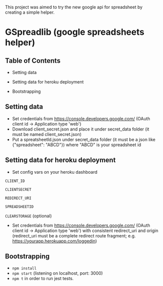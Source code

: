 This project was aimed to try the new google api for spreadsheet by creating a simple helper.

# GSpreadlib (google spreadsheets helper)

## Table of Contents

* Setting data

* Setting data for heroku deployment

* Bootstrapping

## Setting data

* Set credentials from https://console.developers.google.com/ (OAuth client id -> Application type 'web')
* Download client_secret.json and place it under secret_data folder (it must be named client_secret.json)
* Put a spreatsheetId.json under secret_data folder (it must be a json like {"spreadsheet": "ABCD"}) where "ABCD" is your spreadsheet id

## Setting data for heroku deployment

* Set config vars on your heroku dashboard

`CLIENT_ID`

`CLIENTSECRET`

`REDIRECT_URI`

`SPREADSHEETID`

`CLEARSTORAGE` (optional)

* Set credentials from https://console.developers.google.com/ (OAuth client id -> Application type 'web') with consistent redirect_uri and origin (redirect_uri must be a complete redirect route fragment; e.g. https://yourapp.herokuapp.com/loggedin)

## Bootstrapping

* `npm install`
* `npm start` (listening on localhost, port: 3000)
* `npm t` in order to run jest tests.
